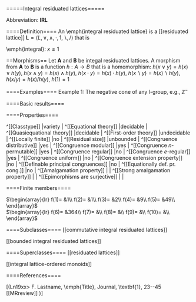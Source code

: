=====Integral residuated lattices=====

Abbreviation: **IRL**

====Definition====
An \emph{integral residuated lattice} is a [[residuated lattice]] $\mathbf{L}=\langle L, \vee, \wedge, \cdot, 1, \backslash, /\rangle$ that is

\emph{integral}:  $x\le 1$

==Morphisms==
Let $\mathbf{A}$ and $\mathbf{B}$ be integal residuated lattices. A morphism from $\mathbf{A}$ to $\mathbf{B}$ is a function $h:A\rightarrow B$ that is a homomorphism: $h(x\vee y)=h(x)\vee h(y)$, $h(x\wedge y)=h(x)\wedge h(y)$, $h(x\cdot y)=h(x)\cdot h(y)$, $h(x\backslash
y)=h(x)\backslash h(y)$, $h(x/y)=h(x)/h(y)$, $h(1)=1$

====Examples====
Example 1: The negative cone of any l-group, e.g., $\mathbb Z^-$

====Basic results====


====Properties====

^[[Classtype]]                        |variety  |
^[[Equational theory]]                |decidable |
^[[Quasiequational theory]]           |decidable |
^[[First-order theory]]               |undecidable |
^[[Locally finite]]                   |no  |
^[[Residual size]]                    |unbounded  |
^[[Congruence distributive]]          |yes  |
^[[Congruence modular]]               |yes  |
^[[Congruence $n$-permutable]]        |yes  |
^[[Congruence regular]]               |no  |
^[[Congruence $e$-regular]]           |yes  |
^[[Congruence uniform]]               |no  |
^[[Congruence extension property]]    |no  |
^[[Definable principal congruences]]  |no  |
^[[Equationally def. pr. cong.]]      |no |
^[[Amalgamation property]]            | |
^[[Strong amalgamation property]]     | |
^[[Epimorphisms are surjective]]      | |

====Finite members====

$\begin{array}{lr}
  f(1)= &1\\
  f(2)= &1\\
  f(3)= &2\\
  f(4)= &9\\
  f(5)= &49\\
\end{array}$     
$\begin{array}{lr}
  f(6)= &364\\
  f(7)= &\\
  f(8)= &\\
  f(9)= &\\
  f(10)= &\\
\end{array}$


====Subclasses====
[[commutative integral residuated lattices]]

[[bounded integral residuated lattices]]


====Superclasses====
[[residuated lattices]]

[[integral lattice-ordered monoids]]


====References====

[(Ln19xx>
F. Lastname, \emph{Title}, Journal, \textbf{1}, 23--45 [[MRreview]] 
)]


